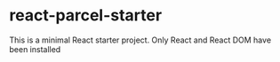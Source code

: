 # react-parcel-starter
This is a minimal React starter project. Only React and React DOM have been installed
